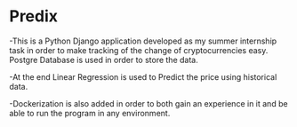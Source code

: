 # Predix
-This is a Python Django application developed as my summer internship task in order to make tracking of the change of cryptocurrencies easy.
  Postgre Database is used in order to store the data.
  
-At the end Linear Regression is used to Predict the price using historical data.

-Dockerization is also added in order to both gain an experience in it and be able to run the program in any environment.
